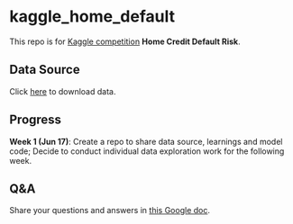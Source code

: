 # kaggle_home_default

This repo is for [Kaggle competition](https://www.kaggle.com/c/home-credit-default-risk) **Home Credit Default Risk**. 

## Data Source 
Click [here](https://drive.google.com/drive/folders/1fID6TWxyoAvP6Opfwo2dYpSexAW1T6yx) to download data. 

## Progress
**Week 1 (Jun 17)**: Create a repo to share data source, learnings and model code; Decide to conduct individual data exploration work for the following week.  

## Q&A
Share your questions and answers in [this Google doc](https://docs.google.com/document/d/1U8qMmTOcAPZmsL7fGNErXqK3kIJFMAx4tmgVCJB6SAw/edit). 
